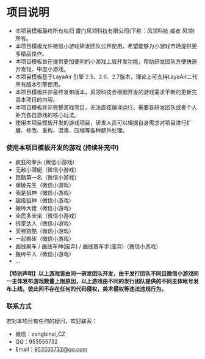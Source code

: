 # 项目说明

- 本项目模板最终所有权归 厦门风领科技有限公司(下称：风领科技 或者 风领) 所有。  
- 本项目模板允许微信小游戏研发团队公开使用，希望能够为小游戏市场提供更多精品良作。  
- 本项目模板旨在提供更加便利的小游戏上层开发功能，帮助研发团队方便快速开发轻、中度小游戏。  
- 本项目模板基于LayaAir 引擎 2.5、2.6、2.7版本，理论上可支持LayaAir二代所有版本引擎使用。  
- 本项目模板并非最终发布版本，风领科技会根据开发的游戏需求不断的更新完善本项目的内容。  
- 本项目模板并非完整游戏项目，无法直接编译运行，需要各研发团队或者个人补充各自游戏的核心玩法。 
- 使用本项目模板开发的游戏项目，研发人员可以根据自身需求对项目进行扩展、修改、重构、混淆、压缩等各种额外处理。  

### 使用本项目模板开发的游戏 (持续补充中)

- 疯狂的拳头 (微信小游戏)
- 无敌小潜艇（微信小游戏）
- 跑酷第一名（微信小游戏）
- 爆破先生（微信小游戏）
- 我是狙神（微信小游戏）
- 超级狙神（微信小游戏）
- 搬砖大佬（微信小游戏）
- 全民多米诺（微信小游戏）
- 拆家达人（微信小游戏）
- 天梯跑酷（微信小游戏）
- 一起搬砖（微信小游戏）
- 画线飙车 / 画线车神(废弃) / 画线赛车手(废弃)（微信小游戏）
- 搬砖牛人（微信小游戏）
- ...

**【特别声明】以上游戏皆由同一研发团队开发，由于发行团队不同且微信小游戏同一主体发布游戏数量上限原因，以上游戏由不同的发行团队提供的不同主体帐号发布上线。彼此间不存在任何的代码侵权，美术侵权等违法违规行为。**

### 联系方式

若对本项目有任何的疑问，欢迎联系：

- 微信：zengbinsi_CZ  
- QQ：953555732  
- Email：953555732@qq.com  